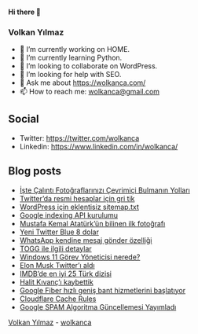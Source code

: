 #### Hi there 👋

### Volkan Yılmaz

- 🔭 I’m currently working on HOME.
- 🌱 I’m currently learning Python.
- 👯 I’m looking to collaborate on WordPress.
- 🤔 I’m looking for help with SEO.
- 💬 Ask me about https://wolkanca.com/
- 📫 How to reach me: wolkanca@gmail.com

## Social
- Twitter: https://twitter.com/wolkanca
- Linkedin: https://www.linkedin.com/in/wolkanca/



## Blog posts
<!-- BLOG-POST-LIST:START -->
- [İşte Çalıntı Fotoğraflarınızı Çevrimiçi Bulmanın Yolları](https://wolkanca.com/iste-calinti-fotograflarinizi-cevrimici-bulmanin-yollari/)
- [Twitter’da resmi hesaplar için gri tik](https://wolkanca.com/twitterda-resmi-hesaplar-icin-gri-tik/)
- [WordPress için eklentisiz sitemap.txt](https://wolkanca.com/wordpress-icin-eklentisiz-sitemap-txt/)
- [Google indexing API kurulumu](https://wolkanca.com/google-indexing-api-kurulumu/)
- [Mustafa Kemal Atatürk’ün bilinen ilk fotoğrafı](https://wolkanca.com/mustafa-kemal-ataturkun-bilinen-ilk-fotografi/)
- [Yeni Twitter Blue 8 dolar](https://wolkanca.com/yeni-twitter-blue-8-dolar/)
- [WhatsApp kendine mesaj gönder özelliği](https://wolkanca.com/whatsapp-kendine-mesaj-gonder-ozelligi/)
- [TOGG ile ilgili detaylar](https://wolkanca.com/togg-ile-ilgili-detaylar/)
- [Windows 11 Görev Yöneticisi nerede?](https://wolkanca.com/windows-11-gorev-yoneticisi-nerede/)
- [Elon Musk Twitter’ı aldı](https://wolkanca.com/elon-musk-twitteri-aldi/)
- [IMDB’de en iyi 25 Türk dizisi](https://wolkanca.com/imdbde-en-iyi-25-turk-dizisi/)
- [Halit Kıvanç’ı kaybettik](https://wolkanca.com/halit-kivanci-kaybettik/)
- [Google Fiber hızlı geniş bant hizmetlerini başlatıyor](https://wolkanca.com/google-fiber-hizli-genis-bant-hizmetlerini-baslatiyor/)
- [Cloudflare Cache Rules](https://wolkanca.com/cloudflare-cache-rules/)
- [Google SPAM Algoritma Güncellemesi Yayımladı](https://wolkanca.com/google-spam-algoritma-guncellemesi-yayimladi/)
<!-- BLOG-POST-LIST:END -->


[Volkan Yılmaz](https://volkanyilmaz.com.tr/) - [wolkanca](https://wolkanca.com/)
